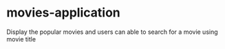 # movies-application
Display the popular movies and users can able to search for a movie using movie title
